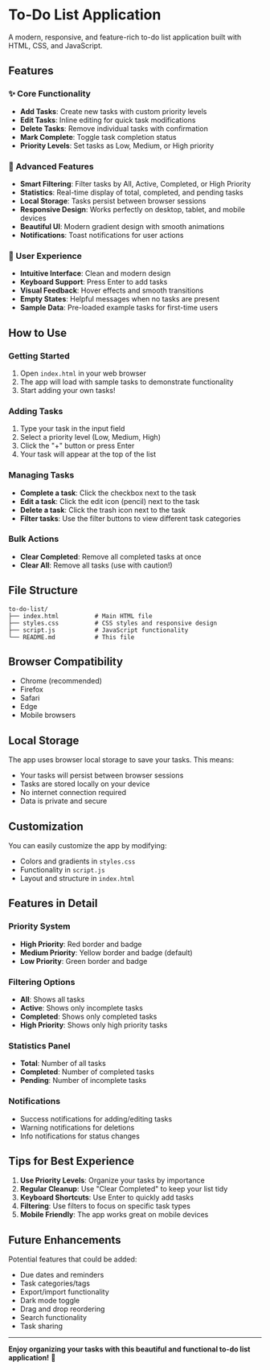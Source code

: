 # To-Do List Application

A modern, responsive, and feature-rich to-do list application built with HTML, CSS, and JavaScript.

## Features

### ✨ Core Functionality
- **Add Tasks**: Create new tasks with custom priority levels
- **Edit Tasks**: Inline editing for quick task modifications
- **Delete Tasks**: Remove individual tasks with confirmation
- **Mark Complete**: Toggle task completion status
- **Priority Levels**: Set tasks as Low, Medium, or High priority

### 🎯 Advanced Features
- **Smart Filtering**: Filter tasks by All, Active, Completed, or High Priority
- **Statistics**: Real-time display of total, completed, and pending tasks
- **Local Storage**: Tasks persist between browser sessions
- **Responsive Design**: Works perfectly on desktop, tablet, and mobile devices
- **Beautiful UI**: Modern gradient design with smooth animations
- **Notifications**: Toast notifications for user actions

### 🎨 User Experience
- **Intuitive Interface**: Clean and modern design
- **Keyboard Support**: Press Enter to add tasks
- **Visual Feedback**: Hover effects and smooth transitions
- **Empty States**: Helpful messages when no tasks are present
- **Sample Data**: Pre-loaded example tasks for first-time users

## How to Use

### Getting Started
1. Open `index.html` in your web browser
2. The app will load with sample tasks to demonstrate functionality
3. Start adding your own tasks!

### Adding Tasks
1. Type your task in the input field
2. Select a priority level (Low, Medium, High)
3. Click the "+" button or press Enter
4. Your task will appear at the top of the list

### Managing Tasks
- **Complete a task**: Click the checkbox next to the task
- **Edit a task**: Click the edit icon (pencil) next to the task
- **Delete a task**: Click the trash icon next to the task
- **Filter tasks**: Use the filter buttons to view different task categories

### Bulk Actions
- **Clear Completed**: Remove all completed tasks at once
- **Clear All**: Remove all tasks (use with caution!)

## File Structure

```
to-do-list/
├── index.html          # Main HTML file
├── styles.css          # CSS styles and responsive design
├── script.js           # JavaScript functionality
└── README.md           # This file
```

## Browser Compatibility

- Chrome (recommended)
- Firefox
- Safari
- Edge
- Mobile browsers

## Local Storage

The app uses browser local storage to save your tasks. This means:
- Your tasks will persist between browser sessions
- Tasks are stored locally on your device
- No internet connection required
- Data is private and secure

## Customization

You can easily customize the app by modifying:
- Colors and gradients in `styles.css`
- Functionality in `script.js`
- Layout and structure in `index.html`

## Features in Detail

### Priority System
- **High Priority**: Red border and badge
- **Medium Priority**: Yellow border and badge (default)
- **Low Priority**: Green border and badge

### Filtering Options
- **All**: Shows all tasks
- **Active**: Shows only incomplete tasks
- **Completed**: Shows only completed tasks
- **High Priority**: Shows only high priority tasks

### Statistics Panel
- **Total**: Number of all tasks
- **Completed**: Number of completed tasks
- **Pending**: Number of incomplete tasks

### Notifications
- Success notifications for adding/editing tasks
- Warning notifications for deletions
- Info notifications for status changes

## Tips for Best Experience

1. **Use Priority Levels**: Organize your tasks by importance
2. **Regular Cleanup**: Use "Clear Completed" to keep your list tidy
3. **Keyboard Shortcuts**: Use Enter to quickly add tasks
4. **Filtering**: Use filters to focus on specific task types
5. **Mobile Friendly**: The app works great on mobile devices

## Future Enhancements

Potential features that could be added:
- Due dates and reminders
- Task categories/tags
- Export/import functionality
- Dark mode toggle
- Drag and drop reordering
- Search functionality
- Task sharing

---

**Enjoy organizing your tasks with this beautiful and functional to-do list application!** 🎉 
